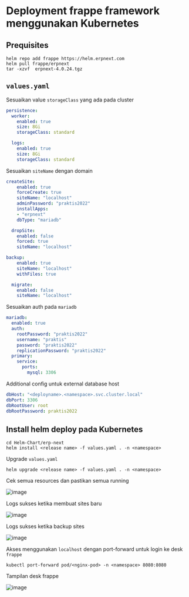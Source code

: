 # Deployment frappe framework menggunakan Kubernetes

## Prequisites

```shell
helm repo add frappe https://helm.erpnext.com
helm pull frappe/erpnext
tar -xzvf  erpnext-4.0.24.tgz
```


## `values.yaml`

Sesuaikan value `storageClass` yang ada pada cluster
```yaml
persistence:
  worker:
    enabled: true
    size: 8Gi
    storageClass: standard
```
```yaml
  logs:
    enabled: true
    size: 8Gi
    storageClass: standard
```

Sesuaikan `siteName` dengan domain

```yaml
createSite:
    enabled: true
    forceCreate: true
    siteName: "localhost"
    adminPassword: "praktis2022"
    installApps:
    - "erpnext"
    dbType: "mariadb"
```
```yaml
  dropSite:
    enabled: false
    forced: true
    siteName: "localhost"
```

```yaml
backup:
    enabled: true
    siteName: "localhost"
    withFiles: true
```

```yaml
  migrate:
    enabled: false
    siteName: "localhost"
```

Sesuaikan auth pada `mariadb`
```yaml
mariadb:
  enabled: true
  auth:
    rootPassword: "praktis2022"
    username: "praktis"
    password: "praktis2022"
    replicationPassword: "praktis2022"
  primary:
    service:
      ports:
        mysql: 3306
```

Additional config untuk external database host

```yaml
dbHost: "<deployname>.<namespace>.svc.cluster.local"
dbPort: 3306
dbRootUser: root
dbRootPassword: praktis2022
```

## Install helm deploy pada Kubernetes

```shell
cd Helm-Chart/erp-next
helm install <release name> -f values.yaml . -n <namespace>
```

Upgrade `values.yaml`

```shell
helm upgrade <release name> -f values.yaml . -n <namespace>
```

Cek semua resources dan pastikan semua running

![image](https://user-images.githubusercontent.com/64014794/171695694-db34d89d-1d7b-4e0a-9555-76d580cf0685.png)

Logs sukses ketika membuat sites baru

![image](https://user-images.githubusercontent.com/64014794/171714390-812fd79d-83b5-42b0-8852-f748530b4732.png)

Logs sukses ketika backup sites

![image](https://user-images.githubusercontent.com/64014794/171718384-b4c86307-9c8b-49ed-8a73-db41bc6adddd.png)


Akses menggunakan `localhost` dengan port-forward untuk login ke desk `frappe`
```shell
kubectl port-forward pod/<nginx-pod> -n <namespace> 8080:8080
```
Tampilan desk frappe

![image](https://user-images.githubusercontent.com/64014794/171696435-3b64fe32-b1fa-44ac-b97f-2a7e47970de4.png)

